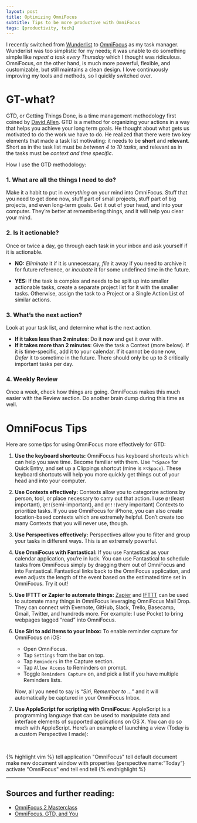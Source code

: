 ```yaml
---
layout: post
title: Optimizing OmniFocus
subtitle: Tips to be more productive with OmniFocus
tags: [productivity, tech]
---
```


I recently switched from [Wunderlist][1] to [OmniFocus][2] as my task manager. Wunderlist was too simplistic for my needs; it was unable to do something simple like _repeat a task every Thursday_ which I thought was ridiculous. OmniFocus, on the other hand, is much more powerful, flexible, and customizable, but still maintains a clean design. I love continuously improving my tools and methods, so I quickly switched over.

# GT-what?
GTD, or Getting Things Done, is a time management methodology first coined by [David Allen][3]. GTD is a method for organizing your actions in a way that helps you achieve your long term goals. He thought about what gets us motivated to do the work we have to do. He realized that there were two key elements that made a task list motivating: it needs to be **short** and **relevant**. Short as in the task list must be _between 4 to 10 tasks_, and relevant as in the tasks must be _context and time specific_.

How I use the GTD methodology:

### 1. What are all the things I need to do?

Make it a habit to put in _everything_ on your mind into OmniFocus. Stuff that you need to get done now, stuff part of small projects, stuff part of big projects, and even long-term goals. Get it out of your head, and into your computer. They’re better at remembering things, and it will help you clear your mind.

### 2. Is it actionable?

Once or twice a day, go through each task in your inbox and ask yourself if it is actionable.  

- **NO:** *Eliminate* it if it is unnecessary, *file* it away if you need to archive it for future reference, or *incubate* it for some undefined time in the future.  

- **YES:** If the task is complex and needs to be split up into smaller actionable tasks, create a separate project list for it with the smaller tasks. Otherwise, assign the task to a Project or a Single Action List of similar actions.

### 3. What’s the next action?

Look at your task list, and determine what is the next action.  

- **If it takes less than 2 minutes**: Do it **now** and get it over with.
- **If it takes more than 2 minutes**: Give the task a Context (more below). If it is time-specific, add it to your calendar. If it cannot be done now, _Defer_ it to sometime in the future. There should only be up to 3 critically important tasks per day.

### 4. Weekly Review

Once a week, check how things are going. OmniFocus makes this much easier with the Review section. Do another brain dump during this time as well.

# OmniFocus Tips

Here are some tips for using OmniFocus more effectively for GTD:

1. **Use the keyboard shortcuts:** OmniFocus has keyboard shortcuts which can help you save time. Become familiar with them. Use `^⌥Space` for Quick Entry, and set up a Clippings shortcut (mine is `⌘⌥Space`). These keyboard shortcuts will help you more quickly get things out of your head and into your computer.

2. **Use Contexts effectively:** Contexts allow you to categorize actions by person, tool, or place necessary to carry out that action. I use `@!`(least important), `@!!`(semi-important), and `@!!!`(very important) Contexts to prioritize tasks. If you use OmniFocus for iPhone, you can also create location-based contexts which are extremely helpful. Don’t create too many Contexts that you will never use, though.  

3. **Use Perspectives effectively:** Perspectives allow you to filter and group your tasks in different ways. This is an extremely powerful.

4. **Use OmniFocus with Fantastical:** If you use Fantastical as your calendar application, you’re in luck.  You can use Fantastical to schedule tasks from OmniFocus simply by dragging them out of OmniFocus and into Fantastical. Fantastical links back to the OmniFocus application, and even adjusts the length of the event based on the estimated time set in OmniFocus. Try it out!

5. **Use IFTTT or Zapier to automate things:** [Zapier][4] and [IFTTT][5] can be used to automate many things in OmniFocus leveraging OmniFocus Mail Drop. They can connect with Evernote, GitHub, Slack, Trello, Basecamp, Gmail, Twitter, and hundreds more. For example: I use Pocket to bring webpages tagged “read” into OmniFocus.

6. **Use Siri to add items to your Inbox:** To enable reminder capture for OmniFocus on iOS:  
	- Open OmniFocus.  
	- Tap `Settings` from the bar on top.  
	- Tap `Reminders` in the Capture section.  
	- Tap `Allow Access` to Reminders on prompt.  
	- Toggle `Reminders Capture` on, and pick a list if you have multiple Reminders lists.  

	Now, all you need to say is _“Siri, Remember to …”_ and it will automatically be captured in your OmniFocus Inbox.

7. **Use AppleScript for scripting with OmniFocus:** AppleScript is a programming language that can be used to manipulate data and interface elements of supported applications on OS X. You can do so much with AppleScript. Here’s an example of launching a view (Today is a custom Perspective I made):

<br/>

{% highlight vim %}
tell application "OmniFocus"
  tell default document
    make new document window with properties {perspective name:”Today”}
    activate "OmniFocus"
  end tell
end tell
{% endhighlight %}


----

## Sources and further reading:
- [OmniFocus 2 Masterclass][6]
- [OmniFocus, GTD, and You][7]

[1]:	https://www.wunderlist.com/
[2]:	https://www.omnigroup.com/omnifocus
[3]:	https://en.wikipedia.org/wiki/David_Allen_(author)
[4]:	https://zapier.com/zapbook/omnifocus/
[5]:	https://ifttt.com/recipes/search?q=omnifocus&ac=false
[6]:	https://www.youtube.com/watch?v=wAPB-hBvcrY&list=PL_QDAYColR6MjM9zV8z_7UlZRZWt0jW3W
[7]:	http://downloads2.omnigroup.com/software/MacOSX/Extras/OmniFocus/GTDandOmniFocus.pdf
